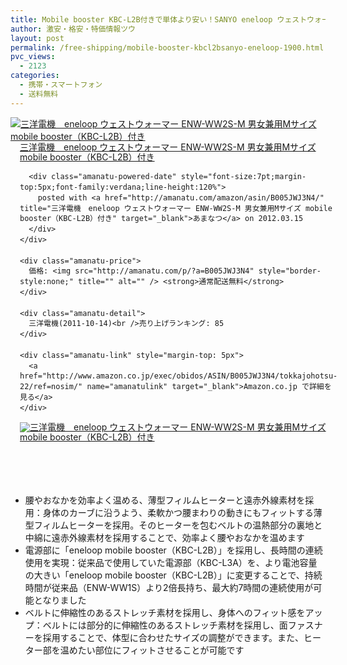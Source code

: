 ```yaml
---
title: Mobile booster KBC-L2B付きで単体より安い！SANYO eneloop ウェストウォーマー 特価1900円台！送料無料！
author: 激安・格安・特価情報ツウ
layout: post
permalink: /free-shipping/mobile-booster-kbcl2bsanyo-eneloop-1900.html
pvc_views:
  - 2123
categories:
  - 携帯・スマートフォン
  - 送料無料
---
```

<div class="amanatu-box" style="margin-bottom:0px;">
  <div class="amanatu-image" style="float:left;">
    <a href="http://www.amazon.co.jp/exec/obidos/ASIN/B005JWJ3N4/tokkajohotsu-22/ref=nosim/" name="amanatulink" target="_blank"><img src="http://i2.wp.com/ecx.images-amazon.com/images/I/31Bc9qvLhkL._SL160_.jpg?w=546" alt="三洋電機　eneloop ウェストウォーマー ENW-WW2S-M 男女兼用Mサイズ mobile booster（KBC-L2B）付き" style="border: none;" data-recalc-dims="1" /></a>
  </div>
  
  <div class="amanatu-info" style="float:left;margin-left:15px;line-height:120%">
    <div class="amanatu-name" style="margin-bottom:10px;line-height:120%">
      <a href="http://www.amazon.co.jp/exec/obidos/ASIN/B005JWJ3N4/tokkajohotsu-22/ref=nosim/" name="amanatulink" target="_blank">三洋電機　eneloop ウェストウォーマー ENW-WW2S-M 男女兼用Mサイズ mobile booster（KBC-L2B）付き</a> 
      
      <div class="amanatu-powered-date" style="font-size:7pt;margin-top:5px;font-family:verdana;line-height:120%">
        posted with <a href="http://amanatu.com/amazon/asin/B005JWJ3N4/" title="三洋電機　eneloop ウェストウォーマー ENW-WW2S-M 男女兼用Mサイズ mobile booster（KBC-L2B）付き" target="_blank">あまなつ</a> on 2012.03.15
      </div>
    </div>
    
    <div class="amanatu-price">
      価格: <img src="http://amanatu.com/p/?a=B005JWJ3N4" style="border-style:none;" title="" alt="" /> <strong>通常配送無料</strong>
    </div>
    
    <div class="amanatu-detail">
      三洋電機(2011-10-14)<br />売り上げランキング: 85
    </div>
    
    <div class="amanatu-link" style="margin-top: 5px">
      <a href="http://www.amazon.co.jp/exec/obidos/ASIN/B005JWJ3N4/tokkajohotsu-22/ref=nosim/" name="amanatulink" target="_blank">Amazon.co.jp で詳細を見る</a>
    </div>
  </div>
  
  <div class="amanatu-footer" style="clear: left">
  </div>
  
  <div class="amanatu-imageset">
    <div class="amanatu-image" style="float:left;">
      <a href="http://www.amazon.co.jp/exec/obidos/ASIN/B005JWJ3N4/tokkajohotsu-22/ref=nosim/" name="amanatulink" target="_blank"><img src="http://i1.wp.com/ecx.images-amazon.com/images/I/31LSDiPw85L._AA160_.jpg?w=546" alt="三洋電機　eneloop ウェストウォーマー ENW-WW2S-M 男女兼用Mサイズ mobile booster（KBC-L2B）付き" style="border: none;" data-recalc-dims="1" /></a>
    </div>
    
    <div class="amanatu-footer" style="clear: left">
    </div>
  </div>
</div>

<!--more-->

  * 腰やおなかを効率よく温める、薄型フィルムヒーターと遠赤外線素材を採用：身体のカーブに沿うよう、柔軟かつ腰まわりの動きにもフィットする薄型フィルムヒーターを採用。そのヒーターを包むベルトの温熱部分の裏地と中綿に遠赤外線素材を採用することで、効率よく腰やおなかを温めます
  * 電源部に「eneloop mobile booster（KBC-L2B）」を採用し、長時間の連続使用を実現：従来品で使用していた電源部（KBC-L3A）を、より電池容量の大きい「eneloop mobile booster（KBC-L2B）」に変更することで、持続時間が従来品（ENW-WW1S）より2倍長持ち、最大約7時間の連続使用が可能となりました
  * ベルトに伸縮性のあるストレッチ素材を採用し、身体へのフィット感をアップ：ベルトには部分的に伸縮性のあるストレッチ素材を採用し、面ファスナーを採用することで、体型に合わせたサイズの調整ができます。また、ヒーター部を温めたい部位にフィットさせることが可能です